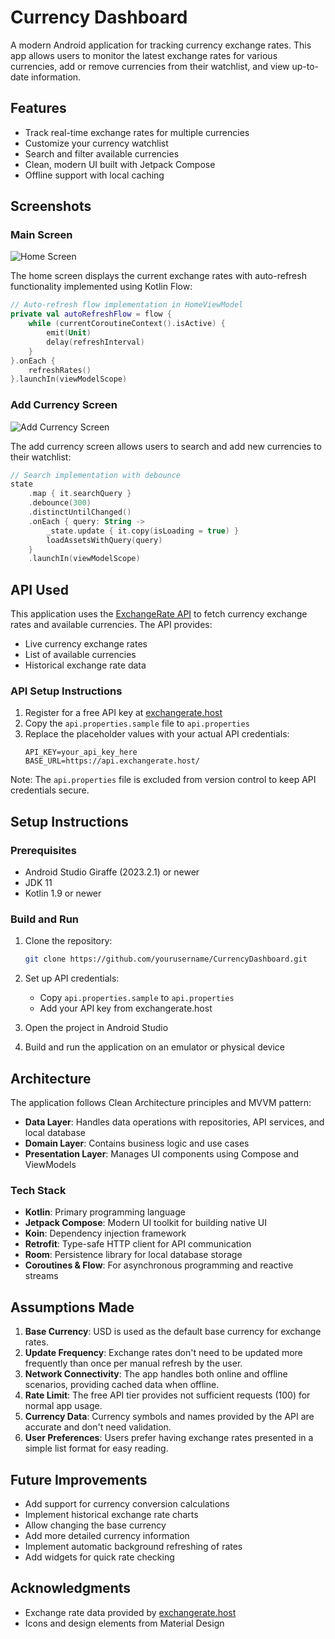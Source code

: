 # Currency Dashboard

A modern Android application for tracking currency exchange rates. This app allows users to monitor
the latest exchange rates for various currencies, add or remove currencies from their watchlist, and
view up-to-date information.

## Features

- Track real-time exchange rates for multiple currencies
- Customize your currency watchlist
- Search and filter available currencies
- Clean, modern UI built with Jetpack Compose
- Offline support with local caching

## Screenshots

### Main Screen

![Home Screen](screenshots/home_screen.png)

The home screen displays the current exchange rates with auto-refresh functionality implemented
using Kotlin Flow:

```kotlin
// Auto-refresh flow implementation in HomeViewModel
private val autoRefreshFlow = flow {
    while (currentCoroutineContext().isActive) {
        emit(Unit)
        delay(refreshInterval)
    }
}.onEach {
    refreshRates()
}.launchIn(viewModelScope)
```

### Add Currency Screen

![Add Currency Screen](screenshots/add_currency_screen.png)

The add currency screen allows users to search and add new currencies to their watchlist:

```kotlin
// Search implementation with debounce
state
    .map { it.searchQuery }
    .debounce(300)
    .distinctUntilChanged()
    .onEach { query: String ->
        _state.update { it.copy(isLoading = true) }
        loadAssetsWithQuery(query)
    }
    .launchIn(viewModelScope)
```

## API Used

This application uses the [ExchangeRate API](https://exchangerate.host) to fetch currency exchange
rates and available currencies. The API provides:

- Live currency exchange rates
- List of available currencies
- Historical exchange rate data

### API Setup Instructions

1. Register for a free API key at [exchangerate.host](https://exchangerate.host)
2. Copy the `api.properties.sample` file to `api.properties`
3. Replace the placeholder values with your actual API credentials:
   ```
   API_KEY=your_api_key_here
   BASE_URL=https://api.exchangerate.host/
   ```

Note: The `api.properties` file is excluded from version control to keep API credentials secure.

## Setup Instructions

### Prerequisites

- Android Studio Giraffe (2023.2.1) or newer
- JDK 11
- Kotlin 1.9 or newer

### Build and Run

1. Clone the repository:
   ```bash
   git clone https://github.com/yourusername/CurrencyDashboard.git
   ```

2. Set up API credentials:
    - Copy `api.properties.sample` to `api.properties`
    - Add your API key from exchangerate.host

3. Open the project in Android Studio

4. Build and run the application on an emulator or physical device

## Architecture

The application follows Clean Architecture principles and MVVM pattern:

- **Data Layer**: Handles data operations with repositories, API services, and local database
- **Domain Layer**: Contains business logic and use cases
- **Presentation Layer**: Manages UI components using Compose and ViewModels

### Tech Stack

- **Kotlin**: Primary programming language
- **Jetpack Compose**: Modern UI toolkit for building native UI
- **Koin**: Dependency injection framework
- **Retrofit**: Type-safe HTTP client for API communication
- **Room**: Persistence library for local database storage
- **Coroutines & Flow**: For asynchronous programming and reactive streams

## Assumptions Made

1. **Base Currency**: USD is used as the default base currency for exchange rates.
2. **Update Frequency**: Exchange rates don't need to be updated more frequently than once per
   manual refresh by the user.
3. **Network Connectivity**: The app handles both online and offline scenarios, providing cached
   data when offline.
4. **Rate Limit**: The free API tier provides not sufficient requests (100) for normal app usage.
5. **Currency Data**: Currency symbols and names provided by the API are accurate and don't need
   validation.
6. **User Preferences**: Users prefer having exchange rates presented in a simple list format for
   easy reading.

## Future Improvements

- Add support for currency conversion calculations
- Implement historical exchange rate charts
- Allow changing the base currency
- Add more detailed currency information
- Implement automatic background refreshing of rates
- Add widgets for quick rate checking

## Acknowledgments

- Exchange rate data provided by [exchangerate.host](https://exchangerate.host)
- Icons and design elements from Material Design 